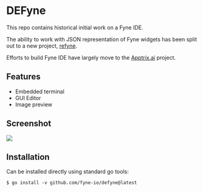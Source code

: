 # DEFyne

This repo contains historical initial work on a Fyne IDE.

The ability to work with JSON representation of Fyne widgets has
been split out to a new project, [refyne](../refyne).

Efforts to build Fyne IDE have largely move to the [Apptrix.ai](https://apptrix.ai) project.

## Features

* Embedded terminal
* GUI Editor
* Image preview

## Screenshot

![](img/screenshot.png)

## Installation

Can be installed directly using standard go tools:

	$ go install -v github.com/fyne-io/defyne@latest
